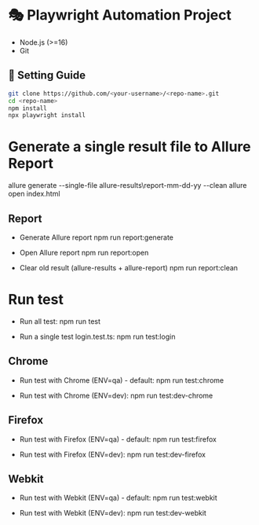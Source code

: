 # 🎭 Playwright Automation Project
- Node.js (>=16)
- Git

## 🚀 Setting Guide
```bash
git clone https://github.com/<your-username>/<repo-name>.git
cd <repo-name>
npm install
npx playwright install
```

# Generate a single result file to Allure Report
allure generate --single-file allure-results\report-mm-dd-yy --clean 
allure open index.html

## Report
- Generate Allure report
npm run report:generate

- Open Allure report
npm run report:open

- Clear old result (allure-results + allure-report)
npm run report:clean

# Run test
- Run all test:
npm run test

- Run a single test login.test.ts:
npm run test:login
 
## Chrome 
- Run test with Chrome (ENV=qa) - default:
npm run test:chrome

- Run test with Chrome (ENV=dev):
npm run test:dev-chrome

## Firefox
- Run test with Firefox (ENV=qa) - default:
npm run test:firefox

- Run test with Firefox (ENV=dev):
npm run test:dev-firefox

## Webkit
- Run test with Webkit (ENV=qa) - default:
npm run test:webkit

- Run test with Webkit (ENV=dev):
npm run test:dev-webkit
